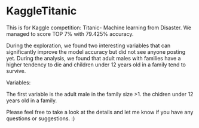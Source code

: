 # KaggleTitanic
This is for Kaggle competition: Titanic- Machine learning from Disaster. We managed to score TOP 7% with 79.425% accuracy.


During the exploration, we found two interesting variables that can significantly improve the model accuracy but did not see anyone posting yet. During the analysis, we found that adult males with families have a higher tendency to die and children under 12 years old in a family tend to survive.

Variables:

The first variable is the adult male in the family size >1.
the chidren under 12 years old in a family.


Please feel free to take a look at the details and let me know if you have any questions or suggestions. :)
